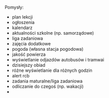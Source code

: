 Pomysły:
- plan lekcji
- ogłoszenia
- kalendarz
- aktualności szkolne (np. samorządowe)
- liga zadaniowa
- zajęcia dodatkowe
- pogoda (własna stacja pogodowa)
- jakość powierza
- wyświetlanie odjazdów autobusów i tramwai
- dzisiejszy obiad
- różne wyświetlanie dla różnych godzin
- alert rcb
- zadania maturalne/liga zadaniowa
- odliczanie do czegoś (np. wakacji)
- 